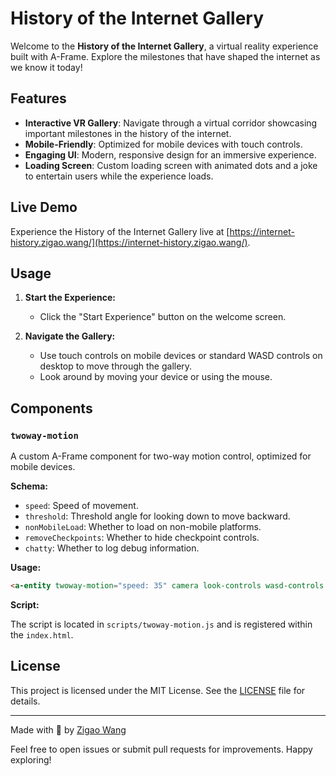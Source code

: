 # History of the Internet Gallery

Welcome to the **History of the Internet Gallery**, a virtual reality experience built with A-Frame. Explore the milestones that have shaped the internet as we know it today!

## Features

- **Interactive VR Gallery**: Navigate through a virtual corridor showcasing important milestones in the history of the internet.
- **Mobile-Friendly**: Optimized for mobile devices with touch controls.
- **Engaging UI**: Modern, responsive design for an immersive experience.
- **Loading Screen**: Custom loading screen with animated dots and a joke to entertain users while the experience loads.

## Live Demo

Experience the History of the Internet Gallery live at [https://internet-history.zigao.wang/](https://internet-history.zigao.wang/).

## Usage

1. **Start the Experience:**

   - Click the "Start Experience" button on the welcome screen.

2. **Navigate the Gallery:**

   - Use touch controls on mobile devices or standard WASD controls on desktop to move through the gallery.
   - Look around by moving your device or using the mouse.

## Components

### `twoway-motion`

A custom A-Frame component for two-way motion control, optimized for mobile devices.

**Schema:**

- `speed`: Speed of movement.
- `threshold`: Threshold angle for looking down to move backward.
- `nonMobileLoad`: Whether to load on non-mobile platforms.
- `removeCheckpoints`: Whether to hide checkpoint controls.
- `chatty`: Whether to log debug information.

**Usage:**

```html
<a-entity twoway-motion="speed: 35" camera look-controls wasd-controls position="1 1.6 4"></a-entity>
```

**Script:**

The script is located in `scripts/twoway-motion.js` and is registered within the `index.html`.

## License

This project is licensed under the MIT License. See the [LICENSE](LICENSE) file for details.

---

Made with 💛 by [Zigao Wang](https://zigao.wang)

Feel free to open issues or submit pull requests for improvements. Happy exploring!